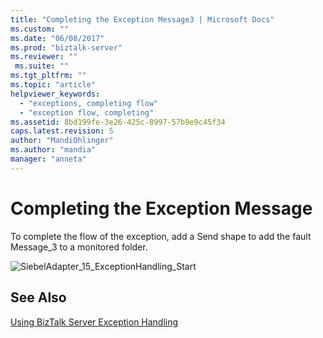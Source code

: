```yaml
---
title: "Completing the Exception Message3 | Microsoft Docs"
ms.custom: ""
ms.date: "06/08/2017"
ms.prod: "biztalk-server"
ms.reviewer: ""
 ms.suite: ""
ms.tgt_pltfrm: ""
ms.topic: "article"
helpviewer_keywords: 
  - "exceptions, completing flow"
  - "exception flow, completing"
ms.assetid: 8bd199fe-3e26-425c-8997-57b9e9c45f34
caps.latest.revision: 5
author: "MandiOhlinger"
ms.author: "mandia"
manager: "anneta"
---
```

# Completing the Exception Message
To complete the flow of the exception, add a Send shape to add the fault Message_3 to a monitored folder.  
  
 ![](../core/media/siebeladapter-15-exceptionhandling-start.gif "SiebelAdapter_15_ExceptionHandling_Start")  
  
## See Also  
 [Using BizTalk Server Exception Handling](../core/using-biztalk-server-exception-handling2.md)